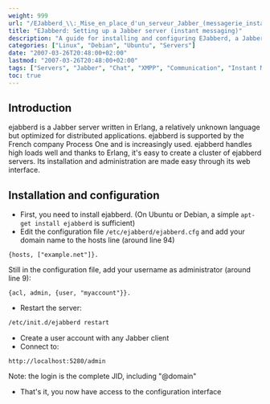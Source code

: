 ```yaml
---
weight: 999
url: "/EJabberd_\\:_Mise_en_place_d'un_serveur_Jabber_(messagerie_instantanée)/"
title: "EJabberd: Setting up a Jabber server (instant messaging)"
description: "A guide for installing and configuring EJabberd, a Jabber/XMPP server written in Erlang for instant messaging."
categories: ["Linux", "Debian", "Ubuntu", "Servers"]
date: "2007-03-26T20:48:00+02:00"
lastmod: "2007-03-26T20:48:00+02:00"
tags: ["Servers", "Jabber", "Chat", "XMPP", "Communication", "Instant Messaging"]
toc: true
---
```


## Introduction

ejabberd is a Jabber server written in Erlang, a relatively unknown language but optimized for distributed applications. ejabberd is supported by the French company Process One and is increasingly used. ejabberd handles high loads well and thanks to Erlang, it's easy to create a cluster of ejabberd servers. Its installation and administration are made easy through its web interface.

## Installation and configuration

- First, you need to install ejabberd. (On Ubuntu or Debian, a simple `apt-get install ejabberd` is sufficient)
- Edit the configuration file `/etc/ejabberd/ejabberd.cfg` and add your domain name to the hosts line (around line 94)

```
{hosts, ["example.net"]}.
```

Still in the configuration file, add your username as administrator (around line 9):

```
{acl, admin, {user, "myaccount"}}.
```

- Restart the server:

```bash
/etc/init.d/ejabberd restart
```

- Create a user account with any Jabber client
- Connect to:

```
http://localhost:5280/admin
```

Note: the login is the complete JID, including "@domain"

- That's it, you now have access to the configuration interface
